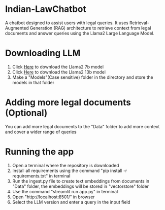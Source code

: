 # Indian-LawChatbot
A chatbot designed to assist users with legal queries. It uses Retrieval-Augmented Generation (RAG) architecture to retrieve context from legal documents and answer queries using the Llama2 Large Language Model.

# Downloading LLM
1. Click [Here](https://huggingface.co/TheBloke/Llama-2-7B-Chat-GGUF/blob/main/llama-2-7b-chat.Q4_K_M.gguf) to download the Llama2 7b model
2. Click [Here](https://huggingface.co/TheBloke/Llama-2-13B-chat-GGUF/blob/main/llama-2-13b-chat.Q4_K_M.gguf) to download the Llama2 13b model
3. Make a "Models"(Case sensitive) folder in the directory and store the models in that folder

# Adding more legal documents (Optional)
You can add more legal documents to the "Data" folder to add more context and cover a wider range of queries
   
# Running the app
1. Open a terminal where the repository is downloaded
2. Install all requirements using the command "pip install -r requirements.txt" in terminal
3. Run the ingest.py file to create text embeddings from documents in "Data" folder, the embeddings will be stored in "vectorstore" folder
4. Use the command "streamlit run app.py" in terminal
5. Open "http://localhost:8501/" in browser
6. Select the LLM version and enter a query in the input field
